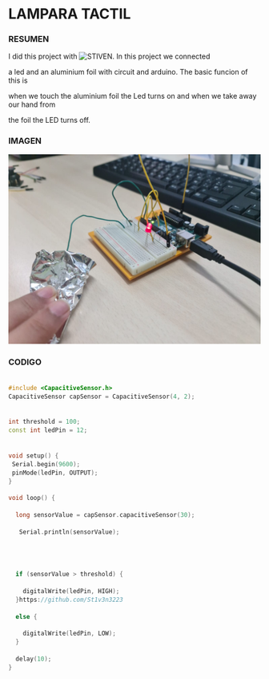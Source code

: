 # LAMPARA TACTIL



### RESUMEN


I did this project with ![STIVEN](https://github.com/St1v3n3223). In this project we connected



a led and an aluminium foil with circuit and arduino. The basic funcion of this is 




when we touch the aluminium foil the Led turns on and when we take away our hand from 


the foil the LED turns off.







### IMAGEN

![](https://raw.githubusercontent.com/St1v3n3223/Arduino/main/WhatsApp%20Image%202022-01-26%20at%2013.05.50.jpeg)



### CODIGO

``` c++

#include <CapacitiveSensor.h>
CapacitiveSensor capSensor = CapacitiveSensor(4, 2);


int threshold = 100;
const int ledPin = 12;


void setup() {
 Serial.begin(9600);
 pinMode(ledPin, OUTPUT);
}

void loop() {
 
  long sensorValue = capSensor.capacitiveSensor(30);

   Serial.println(sensorValue);

  


  if (sensorValue > threshold) {
    
    digitalWrite(ledPin, HIGH);
  }https://github.com/St1v3n3223
  
  else {
    
    digitalWrite(ledPin, LOW);
  }

  delay(10);
}
```
